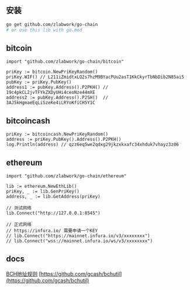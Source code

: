 ## 安装
```bash
go get github.com/zlabwork/go-chain
# or use this lib with go.mod
```
## bitcoin
```golang
import "github.com/zlabwork/go-chain/bitcoin"

priKey := bitcoin.NewPriKeyRandom()
priKey.WIF() // L211iZmidtxLQ2s7hzM9BYacPUu2asT1KkCkyrTbNbDib2N85ai5
pubKey := priKey.PubKey()
address1 := pubKey.Address().P2PKH() // 19c4pkCL2jvTFYkZXDyUHi4ceoNze44mXE
address2 := pubKey.Address().P2SH()  // 3AJ5kHgmaeEqLiSzeKe4iLRYoKfiCH5Y1C
```


## bitcoincash
```golang
priKey := bitcoincash.NewPriKeyRandom()
address := priKey.PubKey().Address().P2PKH()
log.Println(address) // qzz6eq5we2qdxg29jkzxkxafc34xhduk7vhayz3z06
```


## ethereum
```golang
import "github.com/zlabwork/go-chain/ethereum"

lib := ethereum.NewEthLib()
priKey, _ := lib.GenPriKey()
address, _ := lib.GetAddress(priKey)

// 测试网络
lib.Connect("http://127.0.0.1:8545")

// 正式网络 
// https://infura.io/ 需要申请一个KEY
// lib.Connect("https://mainnet.infura.io/v3/xxxxxxxx")
// lib.Connect("wss://mainnet.infura.io/ws/v3/xxxxxxxx")
```

## docs
[BCH地址规则](https://github.com/bitcoincashorg/bitcoincash.org/blob/master/spec/cashaddr.md)
[https://github.com/gcash/bchutil](https://github.com/gcash/bchutil)